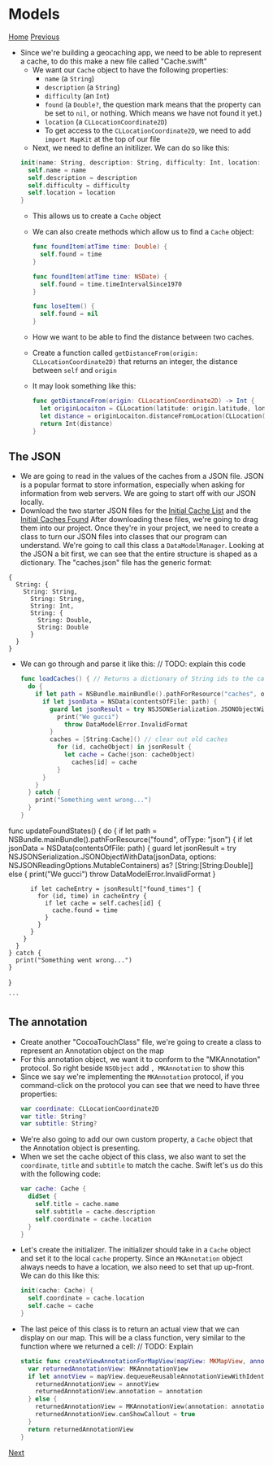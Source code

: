 # Models
[Home](scavenger.md)
[Previous](menu.md)
- Since we're building a geocaching app, we need to be able to represent a cache, to do this make a new file called "Cache.swift"
  - We want our `Cache` object to have the following properties:
    - `name` (a `String`)
    - `description` (a `String`)
    - `difficulty` (an `Int`)
    - `found` (a `Double?`, the question mark means that the property can be set to `nil`, or nothing. Which means we have not found it yet.)
    - `location` (a `CLLocationCoordinate2D`)
    - To get access to the `CLLocationCoordinate2D`, we need to add `import MapKit` at the top of our file
  - Next, we need to define an initilizer. We can do so like this:
  ```swift
  init(name: String, description: String, difficulty: Int, location: CLLocationCoordinate2D) {
    self.name = name
    self.description = description
    self.difficulty = difficulty
    self.location = location
  }
  ```
  - This allows us to create a `Cache` object
  - We can also create methods which allow us to find a `Cache` object:
    ```swift
    func foundItem(atTime time: Double) {
      self.found = time
    }

    func foundItem(atTime time: NSDate) {
      self.found = time.timeIntervalSince1970
    }

    func loseItem() {
      self.found = nil
    }
    ```
    
  - How we want to be able to find the distance between two caches.
  - Create a function called `getDistanceFrom(origin: CLLocationCoordinate2D)` that returns an integer, the distance between `self` and `origin`
  - It may look something like this:
    ```swift
    func getDistanceFrom(origin: CLLocationCoordinate2D) -> Int {
      let originLocaiton = CLLocation(latitude: origin.latitude, longitude: origin.longitude)
      let distance = originLocaiton.distanceFromLocation(CLLocation(latitude: self.location.latitude, longitude: self.location.longitude))
      return Int(distance)
    }
    ```

 ## The JSON
  - We are going to read in the values of the caches from a JSON file. JSON is a popular format to store information, especially when asking for information from web servers. We are going to start off with our JSON locally.
  - Download the two starter JSON files for the [Initial Cache List]() and the [Initial Caches Found]()
  After downloading these files, we're going to drag them into our project. Once they're in your project, we need to create a class to turn our JSON files into classes that our program can understand. We're going to call this class a `DataModelManager`.
  Looking at the JSON a bit first, we can see that the entire structure is shaped as a dictionary. The "caches.json" file has the generic format:
  ```
  {
    String: {
      String: String,
        String: String,
        String: Int,
        String: {
          String: Double,
          String: Double
        }
    }
  }
  ```

  - We can go through and parse it like this:
    // TODO: explain this code
    ```swift
    func loadCaches() { // Returns a dictionary of String ids to the cache object
      do {
        if let path = NSBundle.mainBundle().pathForResource("caches", ofType: "json") {
          if let jsonData = NSData(contentsOfFile: path) {
            guard let jsonResult = try NSJSONSerialization.JSONObjectWithData(jsonData, options: .MutableContainers) as? CacheListJSONFormat else {
              print("We gucci")
                throw DataModelError.InvalidFormat
            }
            caches = [String:Cache]() // clear out old caches
              for (id, cacheObject) in jsonResult {
                let cache = Cache(json: cacheObject)
                  caches[id] = cache
              }
          }
        }
      } catch {
        print("Something went wrong...")
      }
    }

  func updateFoundStates() {
    do {
      if let path = NSBundle.mainBundle().pathForResource("found", ofType: "json") {
        if let jsonData = NSData(contentsOfFile: path) {
          guard let jsonResult = try NSJSONSerialization.JSONObjectWithData(jsonData, options: NSJSONReadingOptions.MutableContainers) as? [String:[String:Double]] else {
            print("We gucci")
              throw DataModelError.InvalidFormat
          }

          if let cacheEntry = jsonResult["found_times"] {
            for (id, time) in cacheEntry {
              if let cache = self.caches[id] {
                cache.found = time
              }
            }
          }
        }
      }
    } catch {
      print("Something went wrong...")
    }
  }

    ```
  
## The annotation
  - Create another "CocoaTouchClass" file, we're going to create a class to represent an Annotation object on the map
  - For this annotation object, we want it to conform to the "MKAnnotation" protocol. So right beside `NSObject` add `, MKAnnotation` to show this
  - Since we say we're implementing the `MKAnnotation` protocol, if you command-click on the protocol you can see that we need to have three properties:
    ```swift
    var coordinate: CLLocationCoordinate2D
    var title: String?
    var subtitle: String?
    ```
  - We're also going to add our own custom property, a `Cache` object that the Annotation object is presenting.
  - When we set the cache object of this class, we also want to set the `coordinate`, `title` and `subtitle` to match the cache. Swift let's us do this with the following code:
    ```swift
    var cache: Cache {
      didSet {
        self.title = cache.name
        self.subtitle = cache.description
        self.coordinate = cache.location
      }
    }
    ```
  - Let's create the initializer. The initializer should take in a `Cache` object and set it to the local `cache` property. Since an `MKAnnotation` object always needs to have a location, we also need to set that up up-front. We can do this like this:
    ```swift
    init(cache: Cache) {
      self.coordinate = cache.location
      self.cache = cache
    }
    ```
  - The last peice of this class is to return an actual view that we can display on our map. This will be a class function, very similar to the function where we returned a cell:
   // TODO: Explain
    ```swift
    static func createViewAnnotationForMapView(mapView: MKMapView, annotation: MKAnnotation) -> MKAnnotationView {
      var returnedAnnotationView: MKAnnotationView
      if let annotView = mapView.dequeueReusableAnnotationViewWithIdentifier(Annotation.annotationReuseIdentifier) { 
        returnedAnnotationView = annotView
        returnedAnnotationView.annotation = annotation
      } else {
        returnedAnnotationView = MKAnnotationView(annotation: annotation, reuseIdentifier: Annotation.annotationReuseIdentifier)
        returnedAnnotationView.canShowCallout = true
      }
      return returnedAnnotationView
    }

    ```
[Next](map.md)